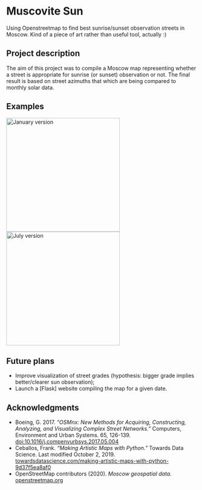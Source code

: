# Muscovite Sun
 Using Openstreetmap to find best sunrise/sunset observation streets in Moscow. Kind of a piece of art rather than useful tool, actually :)

 ## Project description
 The aim of this project was to compile a Moscow map representing whether a street is appropriate for sunrise (or sunset) observation or not. The final result is based on street azimuths that which are being compared to monthly solar data.

 ## Examples
<img src="https://upload.wikimedia.org/wikipedia/commons/4/4f/Map_January.png" alt="January version" width="300"/>
<img src="https://upload.wikimedia.org/wikipedia/commons/1/16/Map_July.png" alt="July version" width="300"/>

 ## Future plans
 - Improve visualization of street grades (hypothesis: bigger grade implies better/clearer sun observation);
 - Launch a [Flask] website compiling the map for a given date.

 ## Acknowledgments
 - Boeing, G. 2017. *“OSMnx: New Methods for Acquiring, Constructing, Analyzing, and Visualizing Complex Street Networks.”* Computers, Environment and Urban Systems. 65, 126-139. [doi:10.1016/j.compenvurbsys.2017.05.004](https://doi.org/10.1016/j.compenvurbsys.2017.05.004)
 - Ceballos, Frank. *“Making Artistic Maps with Python.”* Towards Data Science. Last modified October 2, 2019. [towardsdatascience.com/making-artistic-maps-with-python-9d37f5ea8af0](https://towardsdatascience.com/making-artistic-maps-with-python-9d37f5ea8af0)
- OpenStreetMap contributors (2020). *Moscow geospatial data.* [openstreetmap.org](https://www.openstreetmap.org)
